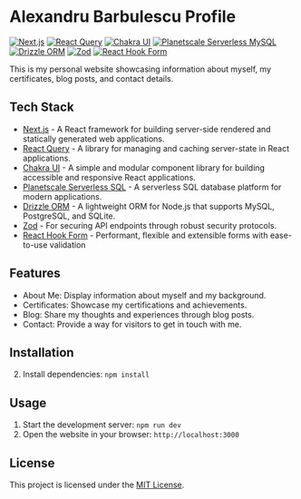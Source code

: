 # Alexandru Barbulescu Profile

[![Next.js](https://img.shields.io/badge/Next.js-15.3.3-blueviolet?logo=next.js)](https://nextjs.org/)
[![React Query](https://img.shields.io/badge/React%20Query-5.80.10-green?logo=react-query&logoColor=white)](https://react-query.tanstack.com/)
[![Chakra UI](https://img.shields.io/badge/Chakra%20UI-3.21.1-ff69b4?logo=chakraui)](https://chakra-ui.com/)
[![Planetscale Serverless MySQL](https://img.shields.io/badge/Planetscale%20Serverless%20MySQL-1.19.0-blue?logo=planetscale)](https://planetscale.com)
[![Drizzle ORM](https://img.shields.io/badge/Drizzle%20ORM-0.44.2-green?logo=drizzle)](https://github.com/drizzle-team/drizzle-orm)
[![Zod](https://img.shields.io/badge/Zod-4.0.2-3E67B1?logo=zod)](https://github.com/colinhacks/zod)
[![React Hook Form](https://img.shields.io/badge/React%20Hook%20Form-7.60.0-EC5990?logo=react)](https://github.com/react-hook-form/react-hook-form)

This is my personal website showcasing information about myself, my certificates, blog posts, and contact details.

## Tech Stack

- [Next.js](https://nextjs.org/) - A React framework for building server-side rendered and statically generated web applications.
- [React Query](https://react-query.tanstack.com/) - A library for managing and caching server-state in React applications.
- [Chakra UI](https://chakra-ui.com/) - A simple and modular component library for building accessible and responsive React applications.
- [Planetscale Serverless SQL](https://planetscale.com) - A serverless SQL database platform for modern applications.
- [Drizzle ORM](https://github.com/drizzle-team/drizzle-orm) - A lightweight ORM for Node.js that supports MySQL, PostgreSQL, and SQLite.
- [Zod](https://github.com/colinhacks/zod) - For securing API endpoints through robust security protocols.
- [React Hook Form](https://github.com/react-hook-form/react-hook-form) - Performant, flexible and extensible forms with ease-to-use validation

## Features

- About Me: Display information about myself and my background.
- Certificates: Showcase my certifications and achievements.
- Blog: Share my thoughts and experiences through blog posts.
- Contact: Provide a way for visitors to get in touch with me.

## Installation

2. Install dependencies: `npm install`

## Usage

1. Start the development server: `npm run dev`
2. Open the website in your browser: `http://localhost:3000`

## License

This project is licensed under the [MIT License](LICENSE).

